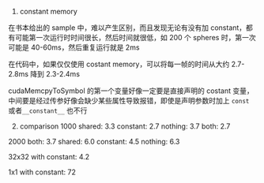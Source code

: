 1. constant memory

在书本给出的 sample 中，难以产生区别，而且发现无论有没有加 constant，都有可能第一次运行时时间很长，然后时间就很低，如 200 个 spheres 时，第一次可能是 40-60ms，然后重复运行就是 2ms

在代码中，如果仅仅使用 costant memory，可以将每一帧的时间从大约 2.7-2.8ms 降到 2.3-2.4ms

cudaMemcpyToSymbol 的第一个变量好像一定要是直接声明的 costant 变量，中间要是经过传参好像会缺少某些属性导致报错，即使是声明参数时加上 `const` 或者`__constant__` 也不行

2. comparison
1000
shared: 3.3
constant: 2.7
nothing: 3.7
both: 2.7

2000
both: 3.7
shared: 6.0
constant: 4.5
nothing: 6.3

32x32 with constant: 4.2

1x1 with constant: 72
